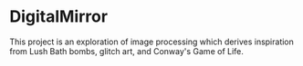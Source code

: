 # DigitalMirror

This project is an exploration of image processing which derives inspiration from Lush Bath bombs, glitch art, and Conway's Game of Life.
